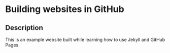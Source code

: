 # Building websites in GitHub

## Description
This is an example website built while learning how to use Jekyll and GitHub Pages.
